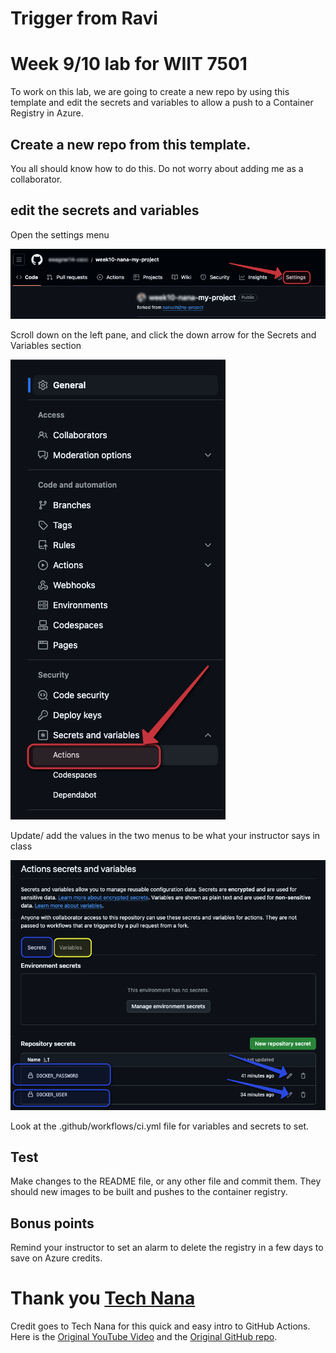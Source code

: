 # Trigger from Ravi 
# Week 9/10 lab for WIIT 7501

To work on this lab, we are going to create a new repo by using this template and edit the secrets and variables to allow a push to a Container Registry in Azure.


## Create a new repo from this template.

You all should know how to do this. Do not worry about adding me as a collaborator.


## edit the secrets and variables

Open the settings menu

![click the settings menu](./static/settings.png)

Scroll down on the left pane, and click the down arrow for the Secrets and Variables section

![click the menu](./static/actions.png)

Update/ add the values in the two menus to be what your instructor says in class

![secrets updates](./static/secrets.png)

Look at the .github/workflows/ci.yml file for variables and secrets to set.

## Test

Make changes to the README file, or any other file and commit them. They should new images to be built and pushes to the container registry.

## Bonus points

Remind your instructor to set an alarm to delete the registry in a few days to save on Azure credits.


# Thank you [Tech Nana](https://www.techworld-with-nana.com/)

Credit goes to Tech Nana for this quick and easy intro to GitHub Actions. Here is the [Original YouTube Video](https://www.youtube.com/watch?v=R8_veQiYBjI) and the [Original GitHub repo](https://github.com/nanuchi/my-project).
